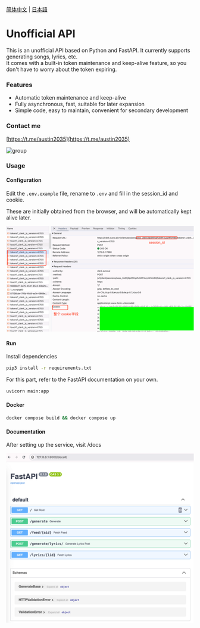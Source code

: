 [简体中文](README_ZH.md) | [日本語](README_JA.md)


# Unofficial API

This is an unofficial API based on Python and FastAPI. It currently supports generating songs, lyrics, etc.  
It comes with a built-in token maintenance and keep-alive feature, so you don't have to worry about the token expiring.

### Features

- Automatic token maintenance and keep-alive
- Fully asynchronous, fast, suitable for later expansion
- Simple code, easy to maintain, convenient for secondary development


### Contact me

[https://t.me/austin2035](https://t.me/austin2035)

<img width="50%" src="https://pic.lookcos.cn/i/2024/04/16/r0jnsc.jpg" alt="group" />

### Usage

#### Configuration

Edit the `.env.example` file, rename to `.env` and fill in the session_id and cookie.

These are initially obtained from the browser, and will be automatically kept alive later.

![cookie](./images/cover.png)


#### Run

Install dependencies 

```bash
pip3 install -r requirements.txt
```

For this part, refer to the FastAPI documentation on your own.
```bash
uvicorn main:app 
```

#### Docker

```bash
docker compose build && docker compose up
```

#### Documentation

After setting up the service, visit /docs

![docs](./images/docs.png)


